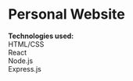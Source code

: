 # Personal Website
<b>Technologies used:</b>
<br>
HTML/CSS
<br>
React
<br>
Node.js
<br>
Express.js


